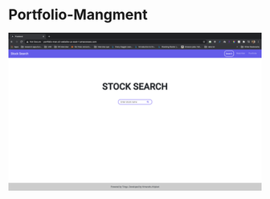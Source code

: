 # Portfolio-Mangment
[![IMAGE ALT TEXT HERE](https://github.com/himanshk96/Portfolio-Mangment/blob/main/Demo.png)](https://www.youtube.com/watch?v=XtQ8Uosid7s)
